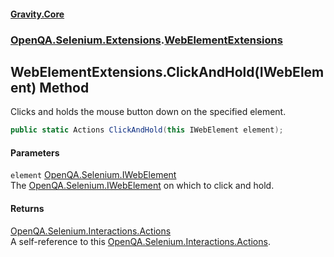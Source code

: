 #### [Gravity.Core](./index.md 'index')
### [OpenQA.Selenium.Extensions](./OpenQA-Selenium-Extensions.md 'OpenQA.Selenium.Extensions').[WebElementExtensions](./OpenQA-Selenium-Extensions-WebElementExtensions.md 'OpenQA.Selenium.Extensions.WebElementExtensions')
## WebElementExtensions.ClickAndHold(IWebElement) Method
Clicks and holds the mouse button down on the specified element.  
```csharp
public static Actions ClickAndHold(this IWebElement element);
```
#### Parameters
<a name='OpenQA-Selenium-Extensions-WebElementExtensions-ClickAndHold(IWebElement)-element'></a>
`element` [OpenQA.Selenium.IWebElement](https://docs.microsoft.com/en-us/dotnet/api/OpenQA.Selenium.IWebElement 'OpenQA.Selenium.IWebElement')  
The [OpenQA.Selenium.IWebElement](https://docs.microsoft.com/en-us/dotnet/api/OpenQA.Selenium.IWebElement 'OpenQA.Selenium.IWebElement') on which to click and hold.  
  
#### Returns
[OpenQA.Selenium.Interactions.Actions](https://docs.microsoft.com/en-us/dotnet/api/OpenQA.Selenium.Interactions.Actions 'OpenQA.Selenium.Interactions.Actions')  
A self-reference to this [OpenQA.Selenium.Interactions.Actions](https://docs.microsoft.com/en-us/dotnet/api/OpenQA.Selenium.Interactions.Actions 'OpenQA.Selenium.Interactions.Actions').  
